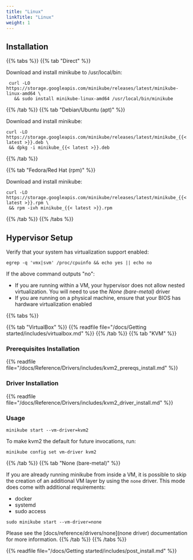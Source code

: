 ```yaml
---
title: "Linux"
linkTitle: "Linux"
weight: 1
---
```


## Installation

{{% tabs %}}
{{% tab "Direct" %}}

Download and install minikube to /usr/local/bin:

```shell
 curl -LO https://storage.googleapis.com/minikube/releases/latest/minikube-linux-amd64 \
   && sudo install minikube-linux-amd64 /usr/local/bin/minikube
```
{{% /tab %}}
{{% tab "Debian/Ubuntu (apt)" %}}

Download and install minikube:

```shell
curl -LO https://storage.googleapis.com/minikube/releases/latest/minikube_{{< latest >}}.deb \
 && dpkg -i minikube_{{< latest >}}.deb
 ```

{{% /tab %}}

{{% tab "Fedora/Red Hat (rpm)" %}}

Download and install minikube:

```shell
curl -LO https://storage.googleapis.com/minikube/releases/latest/minikube_{{< latest >}}.rpm \
 && rpm -ivh minikube_{{< latest >}}.rpm
 ```

{{% /tab %}}
{{% /tabs %}}

## Hypervisor Setup

Verify that your system has virtualization support enabled:

```shell
egrep -q 'vmx|svm' /proc/cpuinfo && echo yes || echo no
```

If the above command outputs "no":

- If you are running within a VM, your hypervisor does not allow nested virtualization. You will need to use the *None (bare-metal)* driver
- If you are running on a physical machine, ensure that your BIOS has hardware virtualization enabled

{{% tabs %}}

{{% tab "VirtualBox" %}}
{{% readfile file="/docs/Getting started/includes/virtualbox.md" %}}
{{% /tab %}}
{{% tab "KVM" %}}

### Prerequisites Installation

{{% readfile file="/docs/Reference/Drivers/includes/kvm2_prereqs_install.md" %}}

### Driver Installation

{{% readfile file="/docs/Reference/Drivers/includes/kvm2_driver_install.md" %}}

### Usage

```shell
minikube start --vm-driver=kvm2
```
To make kvm2 the default for future invocations, run:

```shell
minikube config set vm-driver kvm2
```

{{% /tab %}}
{{% tab "None (bare-metal)" %}}

If you are already running minikube from inside a VM, it is possible to skip the creation of an additional VM layer by using the `none` driver. 
This mode does come with additional requirements:

- docker
- systemd
- sudo access

```shell
sudo minikube start --vm-driver=none
```

Please see the [docs/reference/drivers/none](none driver) documentation for more information.
{{% /tab %}}
{{% /tabs %}}

{{% readfile file="/docs/Getting started/includes/post_install.md" %}}
